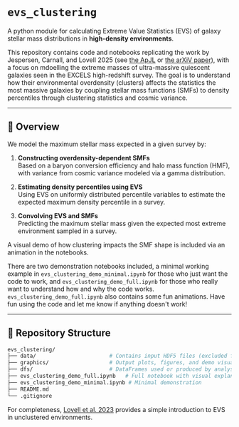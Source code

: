 # `evs_clustering`
A python module for calculating Extreme Value Statistics (EVS) of galaxy stellar mass distributions in **high-density environments**.

This repository contains code and notebooks replicating the work by Jespersen, Carnall, and Lovell 2025 (see [the ApJL](https://doi.org/10.3847/2041-8213/adeb7c) or [the arXiV paper](https://doi.org/10.3847/2041-8213/adeb7c)), with a focus on mdoelling the extreme masses of ultra-massive quiescent galaxies seen in the EXCELS high-redshift survey. The goal is to understand how their environmental overdensity (clusters) affects the statistics the most massive galaxies by coupling stellar mass functions (SMFs) to density percentiles through clustering statistics and cosmic variance.

---

## 🚀 Overview

We model the maximum stellar mass expected in a given survey by:

1. **Constructing overdensity-dependent SMFs**  
   Based on a baryon conversion efficiency and halo mass function (HMF), with variance from cosmic variance modeled via a gamma distribution.

2. **Estimating density percentiles using EVS**  
   Using EVS on uniformly distributed percentile variables to estimate the expected maximum density percentile in a survey.

3. **Convolving EVS and SMFs**  
   Predicting the maximum stellar mass given the expected most extreme environment sampled in a survey.

A visual demo of how clustering impacts the SMF shape is included via an animation in the notebooks.

There are two demonstration notebooks included, a minimal working example in `evs_clustering_demo_minimal.ipynb` for those who just want the code to work, and `evs_clustering_demo_full.ipynb` for those who really want to understand how and why the code works. `evs_clustering_demo_full.ipynb` also contains some fun animations. Have fun using the code and let me know if anything doesn't work!

---

## 📂 Repository Structure

```bash
evs_clustering/
├── data/                       # Contains input HDF5 files (excluded from git)
├── graphics/                   # Output plots, figures, and demo visuals
├── dfs/                        # DataFrames used or produced by analysis
├── evs_clustering_demo_full.ipynb   # Full notebook with visual explanations
├── evs_clustering_demo_minimal.ipynb # Minimal demonstration
├── README.md
└── .gitignore
```
For completeness, [Lovell et al. 2023](https://academic.oup.com/mnras/article/518/2/2511/6823705) provides a simple introduction to EVS in unclustered environments.
